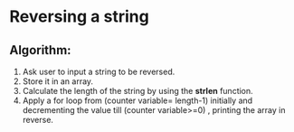 # Reversing a string
## Algorithm:
1. Ask user to input a string to be reversed.
2. Store it in an array.
3. Calculate the length of the string by using the **strlen** function.
4. Apply a for loop from (counter variable= length-1) initially and decrementing the value till  (counter variable>=0) , printing the array in reverse.
